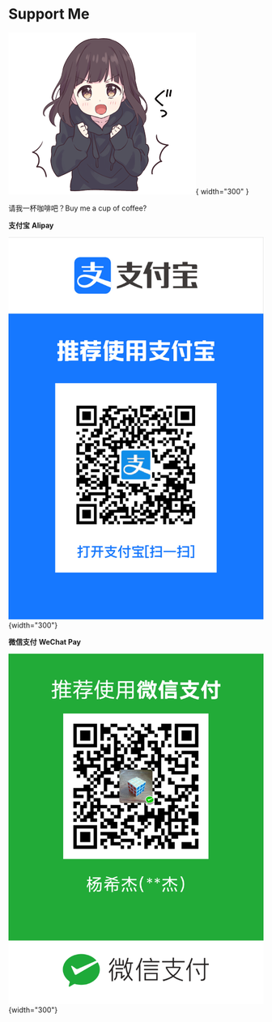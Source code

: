 # Support Me

![](./media/頑張ります.png){ width="300" }

请我一杯咖啡吧？Buy me a cup of coffee?

**支付宝** **Alipay**

![](./media/支付宝二维码.jpg){width="300"}

**微信支付** **WeChat Pay**

![](./media/微信支付二维码.png){width="300"}
